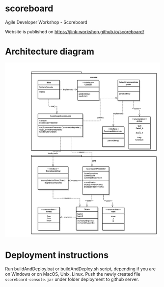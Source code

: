 # scoreboard
Agile Developer Workshop - Scoreboard

Website is published on https://jlink-workshop.github.io/scoreboard/

# Architecture diagram

![Drag Racing](Architekturdiagramm.png)

# Deployment instructions

Run buildAndDeploy.bat or buildAndDeploy.sh script, depending if you are on Windows or on MacOS, Unix, Linux. 
Push the newly created file ``scoreboard-console.jar`` under folder deployment to github server.
